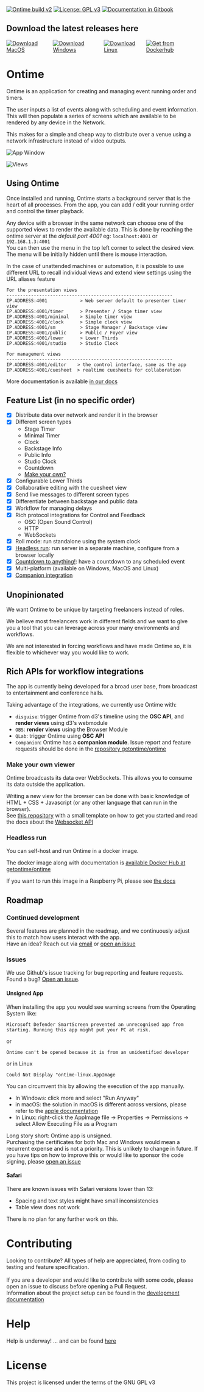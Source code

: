 [![Ontime build v2](https://github.com/cpvalente/ontime/actions/workflows/build_v2.yml/badge.svg)](https://github.com/cpvalente/ontime/actions/workflows/build_v2.yml)
[![License: GPL v3](https://img.shields.io/badge/License-GPLv3-green.svg)](https://www.gnu.org/licenses/gpl-3.0) [![Documentation in Gitbook](https://badges.aleen42.com/src/gitbook_2.svg)](https://ontime.gitbook.io)

## Download the latest releases here

<div style="display: flex; justify-content: space-around">
  <a href="https://github.com/cpvalente/ontime/releases/latest/download/ontime-macOS.dmg"><img alt="Download MacOS" src="https://github.com/cpvalente/ontime/blob/master/.github/aux-images/mac-download.png"/></a>
  <a href="https://github.com/cpvalente/ontime/releases/latest/download/ontime-win64.exe"><img alt="Download Windows" src="https://github.com/cpvalente/ontime/blob/master/.github/aux-images/win-download.png"/></a>
  <a href="https://github.com/cpvalente/ontime/releases/latest/download/ontime-linux.AppImage"><img alt="Download Linux" src="https://github.com/cpvalente/ontime/blob/master/.github/aux-images/linux-download.png"/></a>
  <a href="https://hub.docker.com/r/getontime/ontime"><img alt="Get from Dockerhub" src="https://github.com/cpvalente/ontime/blob/master/.github/aux-images/dockerhub.png"/></a>
</div>

# Ontime

Ontime is an application for creating and managing event running order and timers.

The user inputs a list of events along with scheduling and event information.
This will then populate a series of screens which are available to be rendered by any device in the Network.

This makes for a simple and cheap way to distribute over a venue using a network infrastructure instead of video
outputs.

![App Window](https://github.com/cpvalente/ontime/blob/master/.github/aux-images/app.png)

![Views](https://github.com/cpvalente/ontime/blob/master/.github/aux-images/overview.png)

## Using Ontime

Once installed and running, Ontime starts a background server that is the heart of all processes.
From the app, you can add / edit your running order and control the timer playback.

Any device with a browser in the same network can choose one of the supported views to render the available data.
This is done by reaching the ontime server at the _default port 4001_ eg: `localhost:4001`
or `192.168.1.3:4001`
<br />
You can then use the menu in the top left corner to select the desired view.
The menu will be initially hidden until there is mouse interaction.

In the case of unattended machines or automation, it is possible to use different URL to recall
individual views and extend view settings using the URL aliases feature

```
For the presentation views
-------------------------------------------------------------
IP.ADDRESS:4001            > Web server default to presenter timer view
IP.ADDRESS:4001/timer      > Presenter / Stage timer view
IP.ADDRESS:4001/minimal    > Simple timer view
IP.ADDRESS:4001/clock      > Simple clock view
IP.ADDRESS:4001/sm         > Stage Manager / Backstage view
IP.ADDRESS:4001/public     > Public / Foyer view
IP.ADDRESS:4001/lower      > Lower Thirds
IP.ADDRESS:4001/studio     > Studio Clock
```

```
For management views
-------------------------------------------------------------
IP.ADDRESS:4001/editor    > the control interface, same as the app
IP.ADDRESS:4001/cuesheet  > realtime cuesheets for collaboration
```

More documentation is available [in our docs](https://ontime.gitbook.io)

## Feature List (in no specific order)

- [x] Distribute data over network and render it in the browser
- [x] Different screen types
  - Stage Timer
  - Minimal Timer
  - Clock
  - Backstage Info
  - Public Info
  - Studio Clock
  - Countdown
  - [Make your own?](#make-your-own-viewer)
- [x] Configurable Lower Thirds
- [x] Collaborative editing with the cuesheet view
- [x] Send live messages to different screen types
- [x] Differentiate between backstage and public data
- [x] Workflow for managing delays
- [x] Rich protocol integrations for Control and Feedback
  - OSC (Open Sound Control)
  - HTTP
  - WebSockets
- [x] Roll mode: run standalone using the system clock
- [x] [Headless run](#headless-run): run server in a separate machine, configure from a browser locally
- [x] [Countdown to anything!](https://ontime.gitbook.io/v2/views/countdown): have
      a countdown to any scheduled event
- [x] Multi-platform (available on Windows, MacOS and Linux)
- [x] [Companion integration](https://bitfocus.io/connections/getontime-ontime)

## Unopinionated

We want Ontime to be unique by targeting freelancers instead of roles.

We believe most freelancers work in different fields and we want to give you a tool that you can leverage across your
many environments and workflows.

We are not interested in forcing workflows and have made Ontime so, it is flexible to whichever way you would like to
work.

## Rich APIs for workflow integrations

The app is currently being developed for a broad user base, from broadcast to entertainment and
conference halls.

Taking advantage of the integrations, we currently use Ontime with:

- `disguise`: trigger Ontime from d3's timeline using the **OSC API**, and **render views** using d3's
  webmodule
- `OBS`: **render views** using the Browser Module
- `QLab`: trigger Ontime using **OSC API**
- `Companion`: Ontime has a **companion module**. Issue report and feature requests should be done
  in the [repository getontime/ontime](https://github.com/bitfocus/companion-module-getontime-ontime)

### Make your own viewer

Ontime broadcasts its data over WebSockets. This allows you to consume its data outside the application.

Writing a new view for the browser can be done with basic knowledge of HTML + CSS + Javascript (or any other language
that can run in the browser).
<br />
See [this repository](https://github.com/cpvalente/ontime-viewer-template-v2) with a small template on
how to get you started and read the docs about
the [Websocket API](https://ontime.gitbook.io/v2/control-and-feedback/ontime-apis#osc-and-websocket-api)

### Headless run️

You can self-host and run Ontime in a docker image.

The docker image along with documentation is [available Docker Hub at getontime/ontime](https://hub.docker.com/r/getontime/ontime)

If you want to run this image in a Raspberry Pi, please see [the docs](https://ontime.gitbook.io/v2/additional-notes/use-in-raspberry-pi)

## Roadmap

### Continued development

Several features are planned in the roadmap, and we continuously adjust this to match how users interact with the app.
<br />
Have an idea? Reach out via [email](mail@getontime.no)
or [open an issue](https://github.com/cpvalente/ontime/issues/new)

### Issues

We use Github's issue tracking for bug reporting and feature requests. <br />
Found a bug? [Open an issue](https://github.com/cpvalente/ontime/issues/new).

#### Unsigned App

When installing the app you would see warning screens from the Operating System like:

`Microsoft Defender SmartScreen prevented an unrecognised app from starting. Running this app might put your PC at risk.`

or

`Ontime can't be opened because it is from an unidentified developer`

or in Linux

`Could Not Display "ontime-linux.AppImage`

You can circumvent this by allowing the execution of the app manually.

- In Windows: click more and select "Run Anyway"
- in macOS: the solution in macOS is different across versions, please refer to the [apple documentation](https://support.apple.com/en-gb/guide/mac-help/mh40616/mac)
- In Linux: right-click the AppImage file -> Properties -> Permissions -> select Allow Executing
  File as a Program

Long story short: Ontime app is unsigned. </br>Purchasing the certificates for both Mac and Windows
would mean a recurrent expense and is not a priority. This is unlikely to change in future. If you
have tips on how to improve this or would like to sponsor the code signing,
please [open an issue](https://github.com/cpvalente/ontime/issues/new)

#### Safari

There are known issues with Safari versions lower than 13:

- Spacing and text styles might have small inconsistencies
- Table view does not work

There is no plan for any further work on this.

# Contributing

Looking to contribute? All types of help are appreciated, from coding to testing and feature specification.
<br /><br />
If you are a developer and would like to contribute with some code, please open an issue to discuss before opening a
Pull Request.
<br />
Information about the project setup can be found in the [development documentation](./DEVELOPMENT.md)

# Help

Help is underway! ... and can be found [here](https://ontime.gitbook.io)

# License

This project is licensed under the terms of the GNU GPL v3
